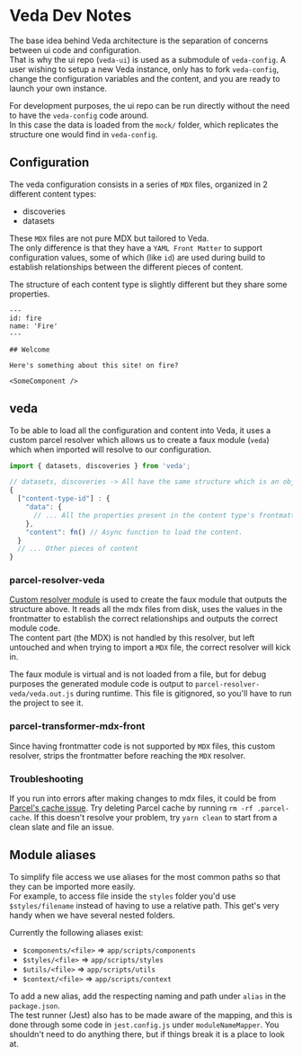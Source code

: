 # Veda Dev Notes

The base idea behind Veda architecture is the separation of concerns between ui code and configuration.  
That is why the ui repo (`veda-ui`) is used as a submodule of `veda-config`.
A user wishing to setup a new Veda instance, only has to fork `veda-config`, change the configuration variables and the content, and you are ready to launch your own instance.

For development purposes, the ui repo can be run directly without the need to have the `veda-config` code around.  
In this case the data is loaded from the `mock/` folder, which replicates the structure one would find in `veda-config`.

## Configuration
The veda configuration consists in a series of `MDX` files, organized in 2 different content types:
- discoveries
- datasets

These `MDX` files are not pure MDX but tailored to Veda.  
The only difference is that they have a `YAML Front Matter` to support configuration values, some of which (like `id`) are used during build to establish relationships between the different pieces of content.

The structure of each content type is slightly different but they share some properties.
```
---
id: fire
name: 'Fire'
---

## Welcome

Here's something about this site! on fire?

<SomeComponent />
```

## veda
To be able to load all the configuration and content into Veda, it uses a custom parcel resolver which allows us to create a faux module (`veda`) which when imported will resolve to our configuration.

```js
import { datasets, discoveries } from 'veda';

// datasets, discoveries -> All have the same structure which is an object keyed by the content type id.
{
  ["content-type-id"] : {
    "data": {
      // ... All the properties present in the content type's frontmatter.
    },
    "content": fn() // Async function to load the content.
  }
  // ... Other pieces of content
}
```

### parcel-resolver-veda

[Custom resolver module](https://github.com/NASA-IMPACT/veda-ui/blob/main/parcel-resolver-veda/index.js) is used to create the faux module that outputs the structure above. It reads all the mdx files from disk, uses the values in the frontmatter to establish the correct relationships and outputs the correct module code.  
The content part (the MDX) is not handled by this resolver, but left untouched and when trying to import a `MDX` file, the correct resolver will kick in.

The faux module is virtual and is not loaded from a file, but for debug purposes the generated module code is output to `parcel-resolver-veda/veda.out.js` during runtime. This file is gitignored, so you'll have to run the project to see it.

### parcel-transformer-mdx-front

Since having frontmatter code is not supported by `MDX` files, this custom resolver, strips the frontmatter before reaching the `MDX` resolver.

### Troubleshooting

If you run into errors after making changes to mdx files, it could be from [Parcel's cache issue](https://github.com/parcel-bundler/parcel/issues/7247). Try deleting Parcel cache by running `rm -rf .parcel-cache`. If this doesn't resolve your problem, try `yarn clean` to start from a clean slate and file an issue.

## Module aliases

To simplify file access we use aliases for the most common paths so that they can be imported more easily.  
For example, to access file inside the `styles` folder you'd use `$styles/filename` instead of having to use a relative path. This get's very handy when we have several nested folders.

Currently the following aliases exist:
- `$components/<file>` => `app/scripts/components`
- `$styles/<file>` => `app/scripts/styles`
- `$utils/<file>` => `app/scripts/utils`
- `$context/<file>` => `app/scripts/context`

To add a new alias, add the respecting naming and path under `alias` in the `package.json`.  
The test runner (Jest) also has to be made aware of the mapping, and this is done through some code in `jest.config.js` under `moduleNameMapper`. You shouldn't need to do anything there, but if things break it is a place to look at.

